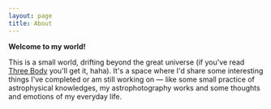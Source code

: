 ```yaml
---
layout: page
title: About
---
```





**Welcome to my world!**

This is a small world, drifting beyond the great universe (if you've read [Three Body](https://en.wikipedia.org/wiki/Three-Body) you'll get it, haha). It's a space where I'd share some interesting things I've completed or am still working on — like some small practice of astrophysical knowledges, my astrophotography works and some thoughts and emotions of my everyday life.
